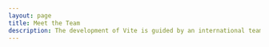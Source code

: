 ```yaml
---
layout: page
title: Meet the Team
description: The development of Vite is guided by an international team.
---
```


<script setup>
import {
  VPTeamPage,
  VPTeamPageTitle,
  VPTeamPageSection,
  VPTeamMembers
} from 'vitepress/theme'
import { core, emeriti } from '/_data/team/en'
</script>

<VPTeamPage>
  <VPTeamPageTitle>
    <template #title>Meet the Team</template>
    <template #lead>
      The development of Vite is guided by an international team, some of whom
      have chosen to be featured below.
    </template>
  </VPTeamPageTitle>
  <VPTeamMembers :members="core" />
  <VPTeamPageSection>
    <template #title>Team Emeriti</template>
    <template #lead>
      Here we honor some no-longer-active team members who have made valuable
      contributions in the past.
    </template>
    <template #members>
      <VPTeamMembers size="small" :members="emeriti" />
    </template>
  </VPTeamPageSection>
</VPTeamPage>
